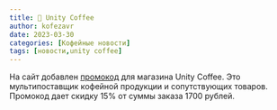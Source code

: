 ```yaml
---
title: 📰 Unity Coffee
author: kofezavr
date: 2023-03-30
categories: [Кофейные новости]
tags: [новости,unity coffee]
--- 
```

На сайт добавлен [промокод](https://kofezavr.ru/promo/) для магазина Unity Coffee. Это мультипоставщик кофейной продукции и сопутствующих товаров. Промокод дает скидку 15% от суммы заказа 1700 рублей.